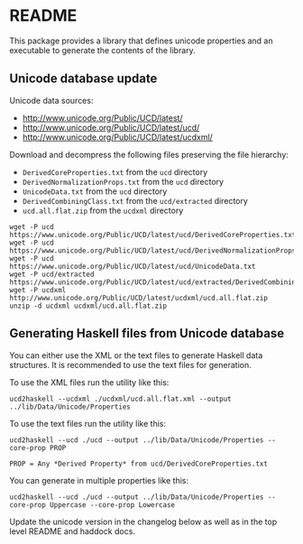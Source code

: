 # README

This package provides a library that defines unicode properties and an
executable to generate the contents of the library.

## Unicode database update

Unicode data sources:
* http://www.unicode.org/Public/UCD/latest/
* http://www.unicode.org/Public/UCD/latest/ucd/
* http://www.unicode.org/Public/UCD/latest/ucdxml/

Download and decompress the following files preserving the file hierarchy:
* `DerivedCoreProperties.txt` from the `ucd` directory
* `DerivedNormalizationProps.txt` from the `ucd` directory
* `UnicodeData.txt` from the `ucd` directory
* `DerivedCombiningClass.txt` from the `ucd/extracted` directory
* `ucd.all.flat.zip` from the `ucdxml` directory

```
wget -P ucd https://www.unicode.org/Public/UCD/latest/ucd/DerivedCoreProperties.txt
wget -P ucd https://www.unicode.org/Public/UCD/latest/ucd/DerivedNormalizationProps.txt
wget -P ucd https://www.unicode.org/Public/UCD/latest/ucd/UnicodeData.txt
wget -P ucd/extracted https://www.unicode.org/Public/UCD/latest/ucd/extracted/DerivedCombiningClass.txt
wget -P ucdxml http://www.unicode.org/Public/UCD/latest/ucdxml/ucd.all.flat.zip
unzip -d ucdxml ucdxml/ucd.all.flat.zip
```

## Generating Haskell files from Unicode database

You can either use the XML or the text files to generate Haskell data
structures. It is recommended to use the text files for generation.

To use the XML files run the utility like this:
```
ucd2haskell --ucdxml ./ucdxml/ucd.all.flat.xml --output ../lib/Data/Unicode/Properties
```

To use the text files run the utility like this:
```
ucd2haskell --ucd ./ucd --output ../lib/Data/Unicode/Properties --core-prop PROP
```
`PROP = Any *Derived Property* from ucd/DerivedCoreProperties.txt`

You can generate in multiple properties like this:
```
ucd2haskell --ucd ./ucd --output ../lib/Data/Unicode/Properties --core-prop Uppercase --core-prop Lowercase
```

Update the unicode version in the changelog below as well as in the top level
README and haddock docs.
